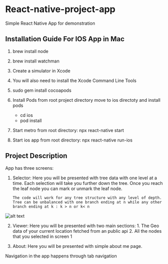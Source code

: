 # React-native-project-app
Simple React Native App for demonstration


## Installation Guide For IOS App in Mac
1. brew install node
2. brew install watchman
3. Create a simulator in Xcode 
4. You will also need to install the Xcode Command Line Tools
5. sudo gem install cocoapods

6. Install Pods 
    from root project directory move to ios directoty and install pods 
    * cd ios
    * pod install
7. Start metro from root directory:  npx react-native start
8. Start ios app from root directory: npx react-native run-ios

## Project Description
 
 App has three screens:
 1. Selector: 
        Here you will be presented with tree data with one level at a time. Each selection will take you further down the tree.
        Once you reach the leaf node you can mark or unmark the leaf node.

        The code will work for any tree structure with any level of depth. Tree can be unbalanced with one branch ending at n while any other branch ending at k : k > n or k< n

 ![alt text](https://github.com/prana-magar/React-native-project-app/blob/main/RootNode.PNG?raw=true)

 2. Viewer:
        Here you will be presented with two main sections:
        1. The Geo data of your current location fetched from an public api
        2. All the nodes that you selected in screen 1
 
 3. About:
        Here you will be presented with simple about me page.

Navigation in the app happens through tab navigation